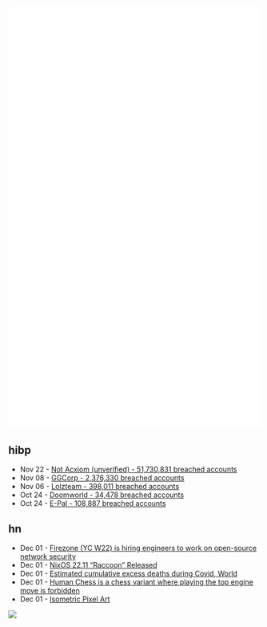 ![Metrics](https://raw.githubusercontent.com/phixion/phixion/master/metrics.svg)

## hibp

<!--
for https://github.com/phixion/phixion/blob/main/.github/workflows/feeds.yml
-->
<!--START_SECTION:haveibeenpwnd-->
- Nov 22 - [Not Acxiom (unverified) - 51,730,831 breached accounts](https://haveibeenpwned.com/PwnedWebsites#NotAcxiom)
- Nov 08 - [GGCorp - 2,376,330 breached accounts](https://haveibeenpwned.com/PwnedWebsites#GGCorp)
- Nov 06 - [Lolzteam - 398,011 breached accounts](https://haveibeenpwned.com/PwnedWebsites#Lolzteam)
- Oct 24 - [Doomworld - 34,478 breached accounts](https://haveibeenpwned.com/PwnedWebsites#Doomworld)
- Oct 24 - [E-Pal - 108,887 breached accounts](https://haveibeenpwned.com/PwnedWebsites#EPal)
<!--END_SECTION:haveibeenpwnd-->

## hn

<!--
for https://github.com/phixion/phixion/blob/main/.github/workflows/feeds.yml
-->
<!--START_SECTION:hn-->
- Dec 01 - [Firezone (YC W22) is hiring engineers to work on open-source network security](https://www.ycombinator.com/companies/firezone/jobs/BvqYd3f-founding-engineer)
- Dec 01 - [NixOS 22.11 “Raccoon” Released](https://nixos.org/blog/announcements)
- Dec 01 - [Estimated cumulative excess deaths during Covid, World](https://ourworldindata.org/grapher/excess-deaths-cumulative-economist-single-entity)
- Dec 01 - [Human Chess is a chess variant where playing the top engine move is forbidden](https://humanchess.abcd.party)
- Dec 01 - [Isometric Pixel Art](https://www.slynyrd.com/blog/2022/11/28/pixelblog-41-isometric-pixel-art)
<!--END_SECTION:hn-->

<!--
for https://yhype.me
-->
![](https://hit.yhype.me/github/profile?user_id=13013670)

